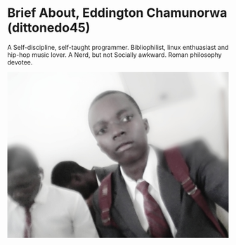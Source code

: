 # Brief About,  Eddington Chamunorwa (dittonedo45)

A Self-discipline, self-taught programmer.
Bibliophilist, linux enthuasiast and hip-hop music lover.
A Nerd, but not Socially awkward.
Roman philosophy devotee.

![Me At School (Zimbabwe Friendship High School)](./me.jpg)
